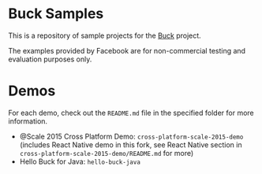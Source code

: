 # Buck Samples

This is a repository of sample projects for the
[Buck](https://github.com/facebook/buck) project.

The examples provided by Facebook are for non-commercial testing and
evaluation purposes only.

# Demos

For each demo, check out the `README.md` file in the specified folder
for more information.

* @Scale 2015 Cross Platform Demo: `cross-platform-scale-2015-demo` (includes React Native demo in this fork, see React Native section in `cross-platform-scale-2015-demo/README.md` for more)
* Hello Buck for Java: `hello-buck-java`
